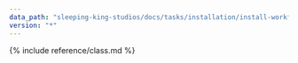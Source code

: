 ```yaml
---
data_path: "sleeping-king-studios/docs/tasks/installation/install-workflow"
version: "*"
---
```


{% include reference/class.md %}
